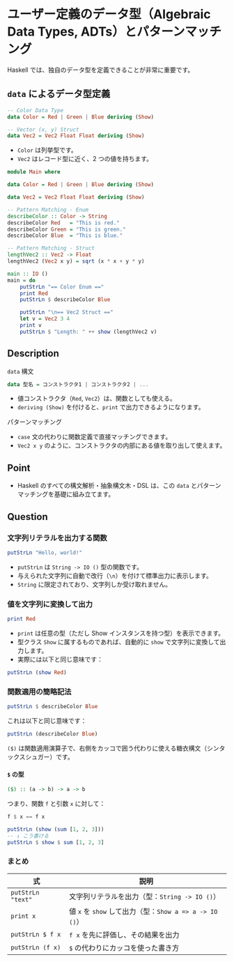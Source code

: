 # ユーザー定義のデータ型（Algebraic Data Types, ADTs）とパターンマッチング

Haskell では、独自のデータ型を定義できることが非常に重要です。

## `data` によるデータ型定義

```hs
-- Color Data Type
data Color = Red | Green | Blue deriving (Show)

-- Vector (x, y) Struct
data Vec2 = Vec2 Float Float deriving (Show)
```

- `Color` は列挙型です。
- `Vec2` はレコード型に近く、2 つの値を持ちます。

```hs
module Main where

data Color = Red | Green | Blue deriving (Show)

data Vec2 = Vec2 Float Float deriving (Show)

-- Pattern Matching - Enum
describeColor :: Color -> String
describeColor Red   = "This is red."
describeColor Green = "This is green."
describeColor Blue  = "This is blue."

-- Pattern Matching - Struct
lengthVec2 :: Vec2 -> Float
lengthVec2 (Vec2 x y) = sqrt (x * x + y * y)

main :: IO ()
main = do
    putStrLn "== Color Enum =="
    print Red
    putStrLn $ describeColor Blue

    putStrLn "\n== Vec2 Struct =="
    let v = Vec2 3 4
    print v
    putStrLn $ "Length: " ++ show (lengthVec2 v)
```

## Description

`data` 構文

```hs
data 型名 = コンストラクタ1 | コンストラクタ2 | ...
```

- 値コンストラクタ（`Red`, `Vec2`）は、関数としても使える。
- `deriving (Show)` を付けると、`print` で出力できるようになります。

パターンマッチング

- `case` 文の代わりに関数定義で直接マッチングできます。
- `Vec2 x y` のように、コンストラクタの内部にある値を取り出して使えます。

## Point

- Haskell のすべての構文解析・抽象構文木・DSL は、この `data` とパターンマッチングを基礎に組み立てます。

## Question

### 文字列リテラルを出力する関数

```hs
putStrLn "Hello, world!"
```

- `putStrLn` は `String -> IO ()` 型の関数です。
- 与えられた文字列に自動で改行（`\n`）を付けて標準出力に表示します。
- `String` に限定されており、文字列しか受け取れません。

### 値を文字列に変換して出力

```hs
print Red
```

- `print` は任意の型（ただし Show インスタンスを持つ型）を表示できます。
- 型クラス `Show` に属するものであれば、自動的に `show` で文字列に変換して出力します。
- 実際には以下と同じ意味です：

```hs
putStrLn (show Red)
```

### 関数適用の簡略記法

```hs
putStrLn $ describeColor Blue
```

これは以下と同じ意味です：

```hs
putStrLn (describeColor Blue)
```

`($)` は関数適用演算子で、右側をカッコで囲う代わりに使える糖衣構文（シンタックスシュガー）です。

#### `$` の型

```hs
($) :: (a -> b) -> a -> b
```

つまり、関数 `f` と引数 `x` に対して：

```hs
f $ x == f x
```

```hs
putStrLn (show (sum [1, 2, 3]))
-- ↓ こう書ける
putStrLn $ show $ sum [1, 2, 3]
```

### まとめ

| 式                | 説明                                                    |
| ----------------- | ------------------------------------------------------- |
| `putStrLn "text"` | 文字列リテラルを出力（型：`String -> IO ()`）           |
| `print x`         | 値 `x` を `show` して出力（型：`Show a => a -> IO ()`） |
| `putStrLn $ f x`  | `f x` を先に評価し、その結果を出力                      |
| `putStrLn (f x)`  | `$` の代わりにカッコを使った書き方                      |
